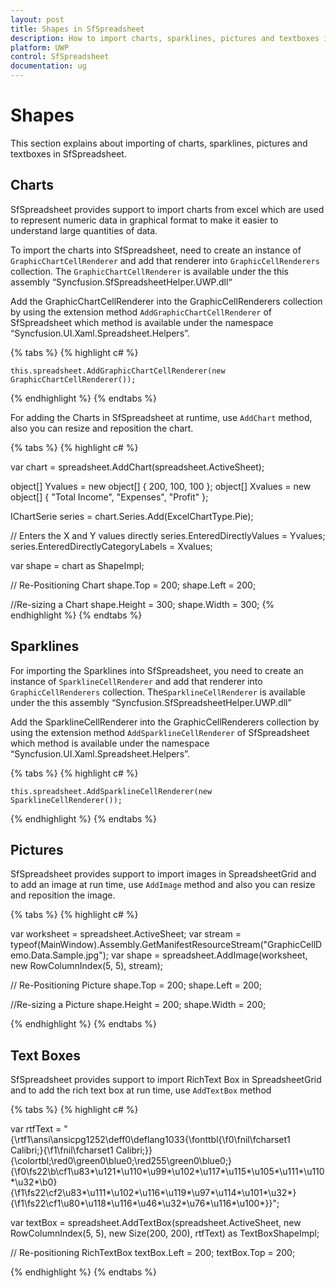 ```yaml
---
layout: post
title: Shapes in SfSpreadsheet
description: How to import charts, sparklines, pictures and textboxes in SfSpreadsheet
platform: UWP
control: SfSpreadsheet
documentation: ug
---
```


# Shapes
  This section explains about importing of charts, sparklines, pictures and textboxes in SfSpreadsheet.

## Charts

SfSpreadsheet provides support to import charts from excel which are used to represent numeric data in graphical format to make it easier to understand large quantities of data.

To import the charts into SfSpreadsheet, need to create an instance of `GraphicChartCellRenderer` and add that renderer into `GraphicCellRenderers` collection. The `GraphicChartCellRenderer` is available under the this assembly “Syncfusion.SfSpreadsheetHelper.UWP.dll“ 

Add the GraphicChartCellRenderer into the GraphicCellRenderers collection by using the extension method `AddGraphicChartCellRenderer` of SfSpreadsheet which method is available under the namespace “Syncfusion.UI.Xaml.Spreadsheet.Helpers”.

{% tabs %}
{% highlight c# %}

    this.spreadsheet.AddGraphicChartCellRenderer(new GraphicChartCellRenderer());

{% endhighlight %}
{% endtabs %}

For adding the Charts in SfSpreadsheet at runtime, use `AddChart` method, also you can resize and reposition the chart.

{% tabs %}
{% highlight c# %}

var chart = spreadsheet.AddChart(spreadsheet.ActiveSheet);

object[] Yvalues = new object[] { 200, 100, 100 };
object[] Xvalues = new object[] { "Total Income", "Expenses", "Profit" };

IChartSerie series = chart.Series.Add(ExcelChartType.Pie);

// Enters the X and Y values directly
series.EnteredDirectlyValues = Yvalues;
series.EnteredDirectlyCategoryLabels = Xvalues;

var shape = chart as ShapeImpl;

// Re-Positioning Chart
shape.Top = 200;
shape.Left = 200;

//Re-sizing a Chart
shape.Height = 300;
shape.Width = 300;
{% endhighlight %}
{% endtabs %}


## Sparklines

For importing the Sparklines into SfSpreadsheet, you need to create an instance of `SparklineCellRenderer` and add that renderer into `GraphicCellRenderers` collection. The`SparklineCellRenderer` is available under the this assembly “Syncfusion.SfSpreadsheetHelper.UWP.dll”

Add the SparklineCellRenderer into the GraphicCellRenderers collection by using the extension method `AddSparklineCellRenderer` of SfSpreadsheet which method is available under the namespace “Syncfusion.UI.Xaml.Spreadsheet.Helpers”.

{% tabs %}
{% highlight c# %}

    this.spreadsheet.AddSparklineCellRenderer(new SparklineCellRenderer());

{% endhighlight %}
{% endtabs %}


## Pictures

SfSpreadsheet provides support to import images in SpreadsheetGrid and to add an image at run time, use `AddImage` method and also you can resize and reposition the image.

{% tabs %}
{% highlight c# %}

var worksheet = spreadsheet.ActiveSheet;
var stream = typeof(MainWindow).Assembly.GetManifestResourceStream("GraphicCellDemo.Data.Sample.jpg");
var shape = spreadsheet.AddImage(worksheet, new RowColumnIndex(5, 5), stream);

// Re-Positioning Picture
shape.Top = 200;
shape.Left = 200;

 //Re-sizing a Picture
shape.Height = 200;
shape.Width = 200;

{% endhighlight %}
{% endtabs %}


## Text Boxes

SfSpreadsheet provides support to import RichText Box in SpreadsheetGrid and to add the rich text box at run time, use `AddTextBox` method

{% tabs %}
{% highlight c# %}

var rtfText = "{\\rtf1\\ansi\\ansicpg1252\\deff0\\deflang1033{\\fonttbl{\\f0\\fnil\\fcharset1 Calibri;}{\\f1\\fnil\\fcharset1 Calibri;}}{\\colortbl;\\red0\\green0\\blue0;\\red255\\green0\\blue0;}{\\f0\\fs22\\b\\cf1\\u83*\\u121*\\u110*\\u99*\\u102*\\u117*\\u115*\\u105*\\u111*\\u110*\\u32*\\b0}                           {\\f1\\fs22\\cf2\\u83*\\u111*\\u102*\\u116*\\u119*\\u97*\\u114*\\u101*\\u32*}{\\f1\\fs22\\cf1\\u80*\\u118*\\u116*\\u46*\\u32*\\u76*\\u116*\\u100*}}";
  
var textBox = spreadsheet.AddTextBox(spreadsheet.ActiveSheet, new RowColumnIndex(5, 5), new Size(200, 200), rtfText) as TextBoxShapeImpl;

// Re-positioning RichTextBox
textBox.Left = 200;
textBox.Top = 200;
         
{% endhighlight %}
{% endtabs %}

